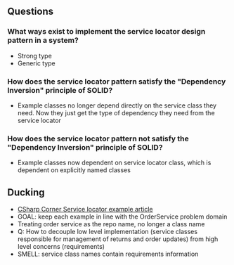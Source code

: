 ## Questions

### What ways exist to implement the service locator design pattern in a system?
- Strong type
- Generic type

### How does the service locator pattern satisfy the "Dependency Inversion" principle of SOLID?

- Example classes no longer depend directly on the service class they need. Now they just get the type of dependency they need from the service locator

### How does the service locator pattern not satisfy the "Dependency Inversion" principle of SOLID?

- Example classes now dependent on service locator class, which is dependent on explicitly named classes

## Ducking
- [CSharp Corner Service locator example article](https://www.c-sharpcorner.com/UploadFile/dacca2/service-locator-design-pattern/)
- GOAL: keep each example in line with the OrderService problem domain
- Treating order service as the repo name, no longer a class name
- Q: How to decouple low level implementation (service classes responsible for management of returns and order updates) from high level concerns (requirements)
- SMELL: service class names contain requirements information